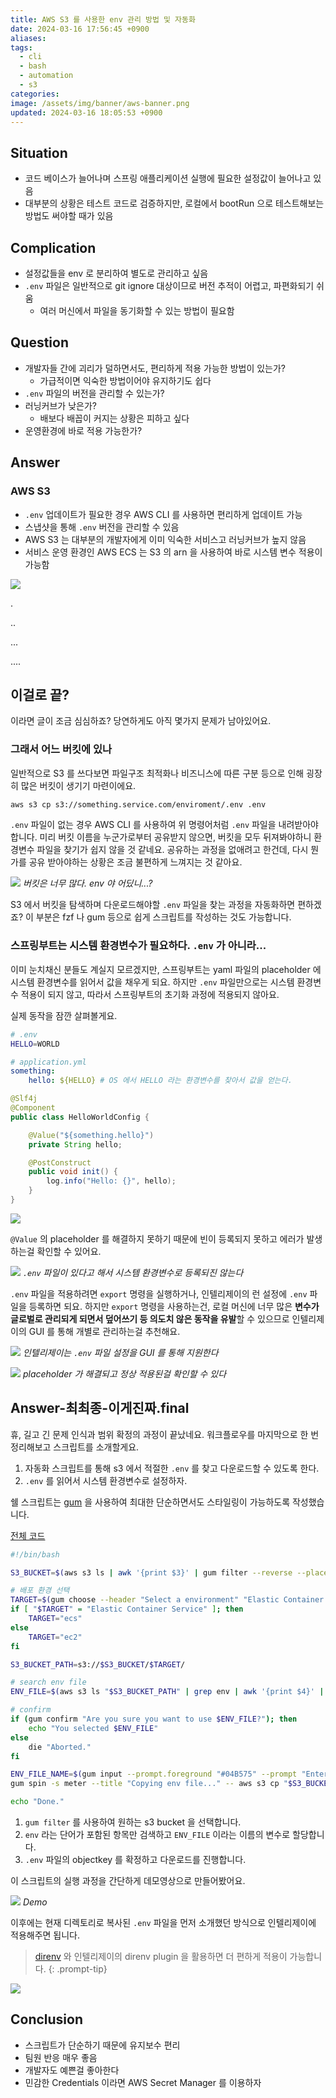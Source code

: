 ```yaml
---
title: AWS S3 를 사용한 env 관리 방법 및 자동화
date: 2024-03-16 17:56:45 +0900
aliases: 
tags:
  - cli
  - bash
  - automation
  - s3
categories: 
image: /assets/img/banner/aws-banner.png
updated: 2024-03-16 18:05:53 +0900
---
```


## Situation

-   코드 베이스가 늘어나며 스프링 애플리케이션 실행에 필요한 설정값이 늘어나고 있음
-   대부분의 상황은 테스트 코드로 검증하지만, 로컬에서 bootRun 으로 테스트해보는 방법도 써야할 때가 있음

## Complication

-   설정값들을 env 로 분리하여 별도로 관리하고 싶음
-   `.env` 파일은 일반적으로 git ignore 대상이므로 버전 추적이 어렵고, 파편화되기 쉬움
    -   여러 머신에서 파일을 동기화할 수 있는 방법이 필요함

## Question

-   개발자들 간에 괴리가 덜하면서도, 편리하게 적용 가능한 방법이 있는가?
    -   가급적이면 익숙한 방법이어야 유지하기도 쉽다
-   `.env` 파일의 버전을 관리할 수 있는가?
-   러닝커브가 낮은가?
    -   배보다 배꼽이 커지는 상황은 피하고 싶다
-   운영환경에 바로 적용 가능한가?

## Answer

### AWS S3

-   `.env` 업데이트가 필요한 경우 AWS CLI 를 사용하면 편리하게 업데이트 가능
-   스냅샷을 통해 `.env` 버전을 관리할 수 있음
-   AWS S3 는 대부분의 개발자에게 이미 익숙한 서비스고 러닝커브가 높지 않음
-   서비스 운영 환경인 AWS ECS 는 S3 의 arn 을 사용하여 바로 시스템 변수 적용이 가능함

![](https://i.imgur.com/Gs01GRA.gif)

.

..

...

....

## 이걸로 끝?

이라면 글이 조금 심심하죠? 당연하게도 아직 몇가지 문제가 남아있어요.

### 그래서 어느 버킷에 있나

일반적으로 S3 를 쓰다보면 파일구조 최적화나 비즈니스에 따른 구분 등으로 인해 굉장히 많은 버킷이 생기기 마련이에요.

```bash
aws s3 cp s3://something.service.com/enviroment/.env .env
```

`.env` 파일이 없는 경우 AWS CLI 를 사용하여 위 명령어처럼 `.env` 파일을 내려받아야 합니다. 미리 버킷 이름을 누군가로부터 공유받지 않으면, 버킷을 모두 뒤져봐야하니 환경변수 파일을 찾기가 쉽지 않을 것 같네요. 공유하는 과정을 없애려고 한건데, 다시 뭔가를 공유 받아야하는 상황은 조금 불편하게 느껴지는 것 같아요.

![](https://i.imgur.com/zoRtk5z.png)
_버킷은 너무 많다. env 야 어딨니...?_

S3 에서 버킷을 탐색하며 다운로드해야할 `.env` 파일을 찾는 과정을 자동화하면 편하겠죠? 이 부분은 fzf 나 gum 등으로 쉽게 스크립트를 작성하는 것도 가능합니다.

### 스프링부트는 시스템 환경변수가 필요하다. `.env` 가 아니라...

이미 눈치채신 분들도 계실지 모르겠지만, 스프링부트는 yaml 파일의 placeholder 에 시스템 환경변수를 읽어서 값을 채우게 되요. 하지만 `.env` 파일만으로는 시스템 환경변수 적용이 되지 않고, 따라서 스프링부트의 초기화 과정에 적용되지 않아요.

실제 동작을 잠깐 살펴볼게요.

```bash
# .env
HELLO=WORLD
```

```yaml
# application.yml
something:
    hello: ${HELLO} # OS 에서 HELLO 라는 환경변수를 찾아서 값을 얻는다.
```

```java
@Slf4j
@Component
public class HelloWorldConfig {

    @Value("${something.hello}")
    private String hello;

    @PostConstruct
    public void init() {
        log.info("Hello: {}", hello);
    }
}
```

![](https://i.imgur.com/ht8Wkin.png)

`@Value` 의 placeholder 를 해결하지 못하기 때문에 빈이 등록되지 못하고 에러가 발생하는걸 확인할 수 있어요.

![](https://i.imgur.com/5hiC2wG.gif)
_`.env` 파일이 있다고 해서 시스템 환경변수로 등록되진 않는다_

`.env` 파일을 적용하려면 `export` 명령을 실행하거나, 인텔리제이의 런 설정에 `.env` 파일을 등록하면 되요. 하지만 `export` 명령을 사용하는건, 로컬 머신에 너무 많은 **변수가 글로벌로 관리되게 되면서 덮어쓰기 등 의도치 않은 동작을 유발**할 수 있으므로 인텔리제이의 GUI 를 통해 개별로 관리하는걸 추천해요.

![](https://i.imgur.com/qyTR7Vb.png)
_인텔리제이는 `.env` 파일 설정을 GUI 를 통해 지원한다_

![](https://i.imgur.com/9Ef45h1.png)
_placeholder 가 해결되고 정상 적용된걸 확인할 수 있다_

## Answer-최최종-이게진짜.final

휴, 길고 긴 문제 인식과 범위 확정의 과정이 끝났네요. 워크플로우를 마지막으로 한 번 정리해보고 스크립트를 소개할게요.

1. 자동화 스크립트를 통해 s3 에서 적절한 `.env` 를 찾고 다운로드할 수 있도록 한다.
2. `.env` 를 읽어서 시스템 환경변수로 설정하자.

쉘 스크립트는 [gum](https://github.com/charmbracelet/gum) 을 사용하여 최대한 단순하면서도 스타일링이 가능하도록 작성했습니다.

[전체 코드](https://github.com/songkg7/automation-script)

```bash
#!/bin/bash

S3_BUCKET=$(aws s3 ls | awk '{print $3}' | gum filter --reverse --placeholder "Select...") # 1.

# 배포 환경 선택
TARGET=$(gum choose --header "Select a environment" "Elastic Container Service" "EC2")
if [ "$TARGET" = "Elastic Container Service" ]; then
    TARGET="ecs"
else
    TARGET="ec2"
fi

S3_BUCKET_PATH=s3://$S3_BUCKET/$TARGET/

# search env file
ENV_FILE=$(aws s3 ls "$S3_BUCKET_PATH" | grep env | awk '{print $4}' | gum filter --reverse --placeholder "Select...") # 2.

# confirm
if (gum confirm "Are you sure you want to use $ENV_FILE?"); then
    echo "You selected $ENV_FILE"
else
    die "Aborted."
fi

ENV_FILE_NAME=$(gum input --prompt.foreground "#04B575" --prompt "Enter the name of the env file: " --value ".env" --placeholder ".env")
gum spin -s meter --title "Copying env file..." -- aws s3 cp "$S3_BUCKET_PATH$ENV_FILE" "$ENV_FILE_NAME" # 3.

echo "Done."
```

1. `gum filter` 를 사용하여 원하는 s3 bucket 을 선택합니다.
2. `env` 라는 단어가 포함된 항목만 검색하고 `ENV_FILE` 이라는 이름의 변수로 할당합니다.
3. `.env` 파일의 objectkey 를 확정하고 다운로드를 진행합니다.

이 스크립트의 실행 과정을 간단하게 데모영상으로 만들어봤어요.

![](https://i.imgur.com/CWSYRCu.gif)
_Demo_

이후에는 현재 디렉토리로 복사된 `.env` 파일을 먼저 소개했던 방식으로 인텔리제이에 적용해주면 됩니다.

> [direnv](https://direnv.net/) 와 인텔리제이의 direnv plugin 을 활용하면 더 편하게 적용이 가능합니다.
> {: .prompt-tip}

![](https://i.imgur.com/NSIiPwn.jpeg)

## Conclusion

-   스크립트가 단순하기 때문에 유지보수 편리
-   팀원 반응 매우 좋음
-   개발자도 예쁜걸 좋아한다
-   민감한 Credentials 이라면 AWS Secret Manager 를 이용하자

